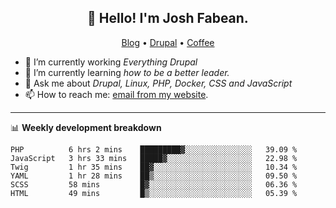 <h2 align="center">👋 Hello! I'm Josh Fabean.</h2>
<p align="center">
  <a href="https://joshfabean.com">Blog</a> •
  <a href="https://www.drupal.org/u/joshfabean">Drupal</a> •
  <a href="https://www.buymeacoffee.com/LSxne6Yr4">Coffee</a>
</p>

- 🔭 I’m currently working *Everything Drupal*
- 🌱 I’m currently learning *how to be a better leader.*
- 💬 Ask me about *Drupal, Linux, PHP, Docker, CSS and JavaScript*
- 📫 How to reach me: [email from my website](https://joshfabean.com).

-------

📊 **Weekly development breakdown**
<!--START_SECTION:waka-->

```text
PHP          6 hrs 2 mins    █████████▓░░░░░░░░░░░░░░░   39.09 %
JavaScript   3 hrs 33 mins   █████▓░░░░░░░░░░░░░░░░░░░   22.98 %
Twig         1 hr 35 mins    ██▓░░░░░░░░░░░░░░░░░░░░░░   10.34 %
YAML         1 hr 28 mins    ██▒░░░░░░░░░░░░░░░░░░░░░░   09.50 %
SCSS         58 mins         █▓░░░░░░░░░░░░░░░░░░░░░░░   06.36 %
HTML         49 mins         █▒░░░░░░░░░░░░░░░░░░░░░░░   05.39 %
```

<!--END_SECTION:waka-->

<!--
**fabean/fabean** is a ✨ _special_ ✨ repository because its `README.md` (this file) appears on your GitHub profile.

Here are some ideas to get you started:

- 🔭 I’m currently working on ...
- 🌱 I’m currently learning ...
- 👯 I’m looking to collaborate on ...
- 🤔 I’m looking for help with ...
- 💬 Ask me about ...
- 📫 How to reach me: ...
- 😄 Pronouns: ...
- ⚡ Fun fact: ...
-->
